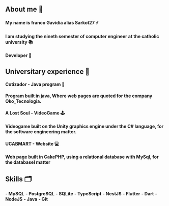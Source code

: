 ## About me 🔰

#### My name is franco Gavidia alias Sarkot27 ⚡
####  I am studying the nineth semester of computer engineer at the catholic university 📚
#### Developer 🔑


## Universitary experience 📑
#### Cotizador - Java program 💸
**Program built in java, Where web pages are quoted for the company Oko_Tecnologia.**
#### A Lost Soul - VideoGame 🕹️
**Videogame built on the Unity graphics engine under the C# language, for the software engineering matter.**
#### UCABMART - Website 💻
**Web page built in CakePHP, using a relational database with MySql, for the databaseI matter**

## Skills 🗂️
**- MySQL**
**- PostgreSQL**
**- SQLite**
**- TypeScript**
**- NestJS**
**- Flutter**
**- Dart**
**- NodeJS**
**- Java**
**- Git**
